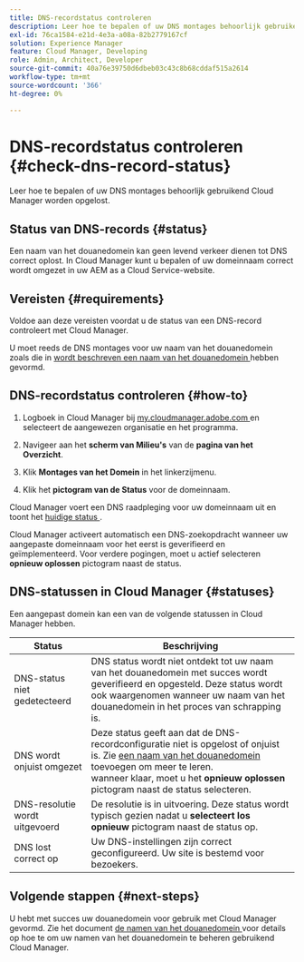 ```yaml
---
title: DNS-recordstatus controleren
description: Leer hoe te bepalen of uw DNS montages behoorlijk gebruikend Cloud Manager worden opgelost.
exl-id: 76ca1584-e21d-4e3a-a08a-82b2779167cf
solution: Experience Manager
feature: Cloud Manager, Developing
role: Admin, Architect, Developer
source-git-commit: 40a76e39750d6dbeb03c43c8b68cddaf515a2614
workflow-type: tm+mt
source-wordcount: '366'
ht-degree: 0%

---
```



# DNS-recordstatus controleren {#check-dns-record-status}

Leer hoe te bepalen of uw DNS montages behoorlijk gebruikend Cloud Manager worden opgelost.

## Status van DNS-records {#status}

Een naam van het douanedomein kan geen levend verkeer dienen tot DNS correct oplost. In Cloud Manager kunt u bepalen of uw domeinnaam correct wordt omgezet in uw AEM as a Cloud Service-website.

## Vereisten {#requirements}

Voldoe aan deze vereisten voordat u de status van een DNS-record controleert met Cloud Manager.

U moet reeds de DNS montages voor uw naam van het douanedomein zoals die in [ wordt beschreven een naam van het douanedomein ](/help/implementing/cloud-manager/custom-domain-names/add-custom-domain-name.md) hebben gevormd.

## DNS-recordstatus controleren {#how-to}

1. Logboek in Cloud Manager bij [ my.cloudmanager.adobe.com ](https://my.cloudmanager.adobe.com/) en selecteert de aangewezen organisatie en het programma.

1. Navigeer aan het **scherm van Milieu&#39;s** van de **pagina van het Overzicht**.

1. Klik **Montages van het Domein** in het linkerzijmenu.

1. Klik het **pictogram van de Status** voor de domeinnaam.

Cloud Manager voert een DNS raadpleging voor uw domeinnaam uit en toont het [ huidige status ](#statuses).

Cloud Manager activeert automatisch een DNS-zoekopdracht wanneer uw aangepaste domeinnaam voor het eerst is geverifieerd en geïmplementeerd. Voor verdere pogingen, moet u actief selecteren **opnieuw oplossen** pictogram naast de status.

## DNS-statussen in Cloud Manager {#statuses}

Een aangepast domein kan een van de volgende statussen in Cloud Manager hebben.

| Status | Beschrijving |
| --- | --- |
| DNS-status niet gedetecteerd | DNS status wordt niet ontdekt tot uw naam van het douanedomein met succes wordt geverifieerd en opgesteld. Deze status wordt ook waargenomen wanneer uw naam van het douanedomein in het proces van schrapping is. |
| DNS wordt onjuist omgezet | Deze status geeft aan dat de DNS-recordconfiguratie niet is opgelost of onjuist is. Zie [ een naam van het douanedomein ](/help/implementing/cloud-manager/custom-domain-names/add-custom-domain-name.md) toevoegen om meer te leren.<br> wanneer klaar, moet u het **opnieuw oplossen** pictogram naast de status selecteren. |
| DNS-resolutie wordt uitgevoerd | De resolutie is in uitvoering. Deze status wordt typisch gezien nadat u **selecteert los opnieuw** pictogram naast de status op. |
| DNS lost correct op | Uw DNS-instellingen zijn correct geconfigureerd. Uw site is bestemd voor bezoekers. |

## Volgende stappen {#next-steps}

U hebt met succes uw douanedomein voor gebruik met Cloud Manager gevormd. Zie het document [ de namen van het douanedomein ](/help/implementing/cloud-manager/custom-domain-names/managing-custom-domain-names.md) voor details op hoe te om uw namen van het douanedomein te beheren gebruikend Cloud Manager.
